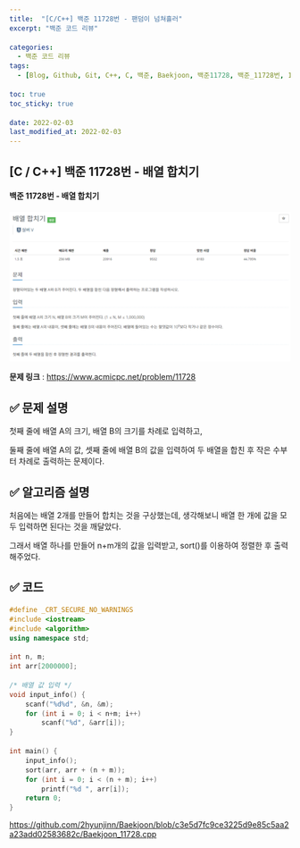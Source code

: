 ```yaml
---
title:  "[C/C++] 백준 11728번 - 팬덤이 넘쳐흘러"
excerpt: "백준 코드 리뷰"

categories:
  - 백준 코드 리뷰
tags:
  - [Blog, Github, Git, C++, C, 백준, Baekjoon, 백준11728, 백준_11728번, 11728번, c++_11728, 11728_c++, c++_sort(), c++_sort, c++_정렬]

toc: true
toc_sticky: true

date: 2022-02-03
last_modified_at: 2022-02-03
---
```


## [C / C++] 백준 11728번 - 배열 합치기

#### 백준 11728번 - 배열 합치기

![11728](https://github.com/2hyunjinn/2hyunjinn.github.io/blob/master/images/2022-02-03-11728-posting/11728.png?raw=true)

**문제 링크** : <https://www.acmicpc.net/problem/11728>



## ✅ 문제 설명

첫째 줄에 배열 A의 크기, 배열 B의 크기를 차례로 입력하고,

둘째 줄에 배열 A의 값, 셋째 줄에 배열 B의 값을 입력하여 두 배열을 합친 후 작은 수부터 차례로 출력하는 문제이다.





## ✅ 알고리즘 설명

처음에는 배열 2개를 만들어 합치는 것을 구상했는데, 생각해보니 배열 한 개에 값을 모두 입력하면 된다는 것을 깨달았다.

그래서 배열 하나를 만들어 n+m개의 값을 입력받고, sort()를 이용하여 정렬한 후 출력해주었다.





## ✅ 코드

```c++
#define _CRT_SECURE_NO_WARNINGS
#include <iostream>
#include <algorithm>
using namespace std;

int n, m;
int arr[2000000];

/* 배열 값 입력 */
void input_info() {
	scanf("%d%d", &n, &m);
	for (int i = 0; i < n+m; i++)
		scanf("%d", &arr[i]);
}

int main() {
	input_info();
	sort(arr, arr + (n + m));
	for (int i = 0; i < (n + m); i++)
		printf("%d ", arr[i]);
	return 0;
}
```

<https://github.com/2hyunjinn/Baekjoon/blob/c3e5d7fc9ce3225d9e85c5aa2a23add02583682c/Baekjoon_11728.cpp>
